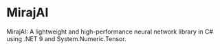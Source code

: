 # MirajAI
MirajAI: A lightweight and high-performance neural network library in C# using .NET 9 and System.Numeric.Tensor.
